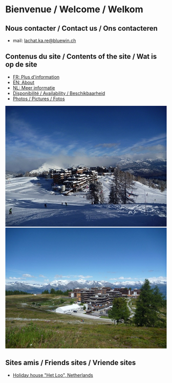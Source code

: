 <link rel="shortcut icon" type="image/png" href="/favicon.png">

# Bienvenue / Welcome / Welkom

## Nous contacter / Contact us / Ons contacteren

- mail: lachat.ka.re@bluewin.ch

## Contenus du site / Contents of the site / Wat is op de site

- [FR: Plus d'information](about_fr.md)
- [EN: About](about_en.md)
- [NL: Meer informatie](about_nl.md)
- [Disponibilité / Availability / Beschikbaarheid](agenda.md)
- [Photos / Pictures / Fotos](images.md)

![Thyon en hiver](images/thyon_hiver.jpg)
![Thyon en été](images/thyon_ete.jpg)

## Sites amis / Friends sites / Vriende sites

- [Holiday house "Het Loo", Netherlands](http://www.hetloo-spankeren.nl/)